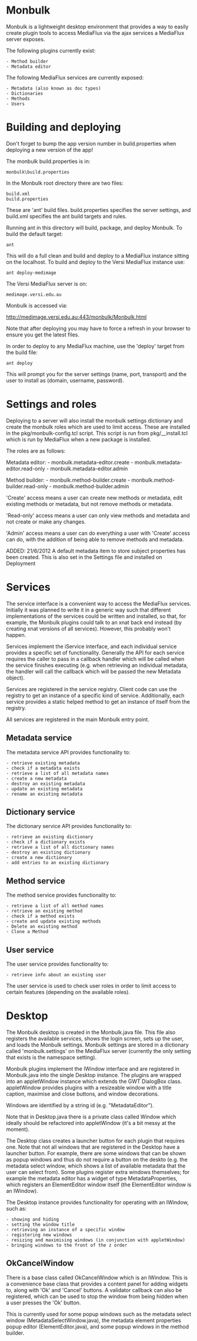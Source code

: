 Monbulk
=======

Monbulk is a lightweight desktop environment that provides a way to easily
create plugin tools to access MediaFlux via the ajax services a MediaFlux
server exposes.

The following plugins currently exist:

	- Method builder
	- Metadata editor

The following MediaFlux services are currently exposed:

	- Metadata (also known as doc types)
	- Dictionaries
	- Methods
	- Users

Building and deploying
======================

Don't forget to bump the app version number in build.properties when deploying
a new version of the app!

The monbulk build.properties is in:

	monbulk\build.properties

In the Monbulk root directory there are two files:

	build.xml
	build.properties

These are 'ant' build files.  build.properties specifies the server settings,
and build.xml specifies the ant build targets and rules.

Running ant in this directory will build, package, and deploy Monbulk.  To build
the default target:

	ant

This will do a full clean and build and deploy to a MediaFlux instance sitting
on the localhost.  To build and deploy to the Versi MediaFlux instance use:

	ant deploy-medimage

The Versi MediaFlux server is on:

	medimage.versi.edu.au

Monbulk is accessed via:

http://medimage.versi.edu.au:443/monbulk/Monbulk.html

Note that after deploying you may have to force a refresh in your browser to
ensure you get the latest files.

In order to deploy to any MediaFlux machine, use the 'deploy' target from the
build file:

	ant deploy

This will prompt you for the server settings (name, port, transport) and the
user to install as (domain, username, password).

Settings and roles
==================

Deploying to a server will also install the monbulk settings dictionary and
create the monbulk roles which are used to limit access.  These are installed
in the pkg/monbulk-config.tcl script.  This script is run from pkg/__install.tcl
which is run by MediaFlux when a new package is installed.

The roles are as follows:

Metadata editor:
	- monbulk.metadata-editor.create
	- monbulk.metadata-editor.read-only
	- monbulk.metadata-editor.admin

Method builder:
	- monbulk.method-builder.create
	- monbulk.method-builder.read-only
	- monbulk.method-builder.admin

'Create' access means a user can create new methods or metadata, edit existing
methods or metadata, but not remove methods or metadata.

'Read-only' access means a user can only view methods and metadata and not
create or make any changes.

'Admin' access means a user can do everything a user with 'Create' access can
do, with the addition of being able to remove methods and metadata.

ADDED: 21/6/2012
A default metadata item to store subject properties has been created. This is also set in the Settings file and 
installed on Deployment

Services
========

The service interface is a convenient way to access the MediaFlux services.
Initially it was planned to write it in a generic way such that different
implementations of the services could be written and installed, so that,
for example, the Monbulk plugins could talk to an xnat back end instead (by
creating xnat versions of all services).  However, this probably won't happen.

Services implement the iService interface, and each individual service
provides a specific set of functionality.  Generally the API for each service
requires the caller to pass in a callback handler which will be called when
the service finishes executing (e.g. when retrieving an individual metadata,
the handler will call the callback which will be passed the new Metadata
object).

Services are registered in the service registry.  Client code can use the
registry to get an instance of a specific kind of service.  Additionally,
each service provides a static helped method to get an instance of itself
from the registry.

All services are registered in the main Monbulk entry point.

Metadata service
----------------

The metadata service API provides functionality to:

	- retrieve existing metadata
	- check if a metadata exists
	- retrieve a list of all metadata names
	- create a new metadata
	- destroy an existing metadata
	- update an existing metadata
	- rename an existing metadata

Dictionary service
------------------

The dictionary service API provides functionality to:

	- retrieve an existing dictionary
	- check if a dictionary exists
	- retrieve a list of all dictionary names
	- destroy an existing dictionary
	- create a new dictionary
	- add entries to an existing dictionary

Method service
--------------

The method service provides functionality to:

	- retrieve a list of all method names
	- retrieve an existing method
	- check if a method exists
	- create and update existing methods
	- Delete an existing method
	- Clone a Method 

User service
------------

The user service provides functionality to:

	- retrieve info about an existing user

The user service is used to check user roles in order to limit access to
certain features (depending on the available roles).

Desktop
=======

The Monbulk desktop is created in the Monbulk.java file.  This file also
registers the available services, shows the login screen, sets up the user,
and loads the Monbulk settings.  Monbulk settings are stored in a dictionary
called 'monbulk.settings' on the MediaFlux server (currently the only setting
that exists is the namespace setting).

Monbulk plugins implement the IWindow interface and are registered in
Monbulk.java into the single Desktop instance.  The plugins are wrapped
into an appletWindow instance which extends the GWT DialogBox class.
appletWindow provides plugins with a resizeable window with a title caption,
maximise and close buttons, and window decorations.

Windows are identified by a string id (e.g. "MetadataEditor").

Note that in Desktop.java there is a private class called Window which
ideally should be refactored into appletWindow (it's a bit messy at the
moment).

The Desktop class creates a launcher button for each plugin that requires
one.  Note that not all windows that are registered in the Desktop have
a launcher button.  For example, there are some windows that can be shown
as popup windows and thus do not require a button on the deskto (e.g. the
metadata select window, which shows a list of available metadata that the
user can select from).  Some plugins register extra windows themselves; for
example the metadata editor has a widget of type MetadataProperties, which
registers an ElementEditor window itself (the ElementEditor window is an
IWindow).

The Desktop instance provides functionality for operating with an IWindow,
such as:

	- showing and hiding
	- setting the window title
	- retrieving an instance of a specific window
	- registering new windows
	- resizing and maximising windows (in conjunction with appletWindow)
	- bringing windows to the front of the z order

OkCancelWindow
--------------

There is a base class called OkCancelWindow which is an IWindow.  This is a
convenience base class that provides a content panel for adding widgets to,
along with 'Ok' and 'Cancel' buttons.  A validator callback can also be
registered, which can be used to stop the window from being hidden when a
user presses the 'Ok' button.

This is currently used for some popup windows such as the metadata select
window (MetadataSelectWindow.java), the metadata element properties popup
editor (ElementEditor.java), and some popup windows in the method builder.

